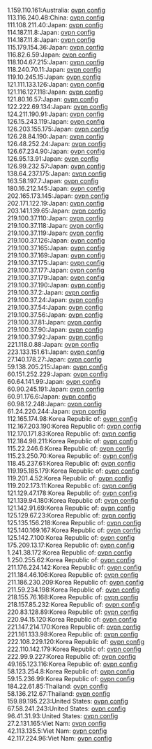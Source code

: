 1.159.110.161:Australia: [ovpn config](vpn/1_159_110_161.ovpn)  
113.116.240.48:China: [ovpn config](vpn/113_116_240_48.ovpn)  
111.108.211.40:Japan: [ovpn config](vpn/111_108_211_40.ovpn)  
114.187.11.8:Japan: [ovpn config](vpn/114_187_11_8.ovpn)  
114.187.11.8:Japan: [ovpn config](vpn/114_187_11_8.ovpn)  
115.179.154.36:Japan: [ovpn config](vpn/115_179_154_36.ovpn)  
116.82.6.59:Japan: [ovpn config](vpn/116_82_6_59.ovpn)  
118.104.67.215:Japan: [ovpn config](vpn/118_104_67_215.ovpn)  
118.240.70.11:Japan: [ovpn config](vpn/118_240_70_11.ovpn)  
119.10.245.15:Japan: [ovpn config](vpn/119_10_245_15.ovpn)  
121.111.133.126:Japan: [ovpn config](vpn/121_111_133_126.ovpn)  
121.116.127.118:Japan: [ovpn config](vpn/121_116_127_118.ovpn)  
121.80.16.57:Japan: [ovpn config](vpn/121_80_16_57.ovpn)  
122.222.69.134:Japan: [ovpn config](vpn/122_222_69_134.ovpn)  
124.211.190.91:Japan: [ovpn config](vpn/124_211_190_91.ovpn)  
126.15.243.119:Japan: [ovpn config](vpn/126_15_243_119.ovpn)  
126.203.155.175:Japan: [ovpn config](vpn/126_203_155_175.ovpn)  
126.28.84.190:Japan: [ovpn config](vpn/126_28_84_190.ovpn)  
126.48.252.24:Japan: [ovpn config](vpn/126_48_252_24.ovpn)  
126.67.234.90:Japan: [ovpn config](vpn/126_67_234_90.ovpn)  
126.95.13.91:Japan: [ovpn config](vpn/126_95_13_91.ovpn)  
126.99.232.57:Japan: [ovpn config](vpn/126_99_232_57.ovpn)  
138.64.237.175:Japan: [ovpn config](vpn/138_64_237_175.ovpn)  
163.58.197.7:Japan: [ovpn config](vpn/163_58_197_7.ovpn)  
180.16.212.145:Japan: [ovpn config](vpn/180_16_212_145.ovpn)  
202.165.173.145:Japan: [ovpn config](vpn/202_165_173_145.ovpn)  
202.171.122.19:Japan: [ovpn config](vpn/202_171_122_19.ovpn)  
203.141.139.65:Japan: [ovpn config](vpn/203_141_139_65.ovpn)  
219.100.37.110:Japan: [ovpn config](vpn/219_100_37_110.ovpn)  
219.100.37.118:Japan: [ovpn config](vpn/219_100_37_118.ovpn)  
219.100.37.119:Japan: [ovpn config](vpn/219_100_37_119.ovpn)  
219.100.37.126:Japan: [ovpn config](vpn/219_100_37_126.ovpn)  
219.100.37.165:Japan: [ovpn config](vpn/219_100_37_165.ovpn)  
219.100.37.169:Japan: [ovpn config](vpn/219_100_37_169.ovpn)  
219.100.37.175:Japan: [ovpn config](vpn/219_100_37_175.ovpn)  
219.100.37.177:Japan: [ovpn config](vpn/219_100_37_177.ovpn)  
219.100.37.179:Japan: [ovpn config](vpn/219_100_37_179.ovpn)  
219.100.37.190:Japan: [ovpn config](vpn/219_100_37_190.ovpn)  
219.100.37.2:Japan: [ovpn config](vpn/219_100_37_2.ovpn)  
219.100.37.24:Japan: [ovpn config](vpn/219_100_37_24.ovpn)  
219.100.37.54:Japan: [ovpn config](vpn/219_100_37_54.ovpn)  
219.100.37.56:Japan: [ovpn config](vpn/219_100_37_56.ovpn)  
219.100.37.81:Japan: [ovpn config](vpn/219_100_37_81.ovpn)  
219.100.37.90:Japan: [ovpn config](vpn/219_100_37_90.ovpn)  
219.100.37.92:Japan: [ovpn config](vpn/219_100_37_92.ovpn)  
221.118.0.88:Japan: [ovpn config](vpn/221_118_0_88.ovpn)  
223.133.151.61:Japan: [ovpn config](vpn/223_133_151_61.ovpn)  
27.140.178.27:Japan: [ovpn config](vpn/27_140_178_27.ovpn)  
59.138.205.215:Japan: [ovpn config](vpn/59_138_205_215.ovpn)  
60.151.252.229:Japan: [ovpn config](vpn/60_151_252_229.ovpn)  
60.64.141.99:Japan: [ovpn config](vpn/60_64_141_99.ovpn)  
60.90.245.191:Japan: [ovpn config](vpn/60_90_245_191.ovpn)  
60.91.176.6:Japan: [ovpn config](vpn/60_91_176_6.ovpn)  
60.98.12.248:Japan: [ovpn config](vpn/60_98_12_248.ovpn)  
61.24.220.244:Japan: [ovpn config](vpn/61_24_220_244.ovpn)  
112.165.174.98:Korea Republic of: [ovpn config](vpn/112_165_174_98.ovpn)  
112.167.203.190:Korea Republic of: [ovpn config](vpn/112_167_203_190.ovpn)  
112.170.171.83:Korea Republic of: [ovpn config](vpn/112_170_171_83.ovpn)  
112.184.98.211:Korea Republic of: [ovpn config](vpn/112_184_98_211.ovpn)  
115.22.246.6:Korea Republic of: [ovpn config](vpn/115_22_246_6.ovpn)  
115.23.250.70:Korea Republic of: [ovpn config](vpn/115_23_250_70.ovpn)  
118.45.237.61:Korea Republic of: [ovpn config](vpn/118_45_237_61.ovpn)  
119.195.185.179:Korea Republic of: [ovpn config](vpn/119_195_185_179.ovpn)  
119.201.4.52:Korea Republic of: [ovpn config](vpn/119_201_4_52.ovpn)  
119.202.173.11:Korea Republic of: [ovpn config](vpn/119_202_173_11.ovpn)  
121.129.47.178:Korea Republic of: [ovpn config](vpn/121_129_47_178.ovpn)  
121.139.94.180:Korea Republic of: [ovpn config](vpn/121_139_94_180.ovpn)  
121.142.91.69:Korea Republic of: [ovpn config](vpn/121_142_91_69.ovpn)  
125.129.67.23:Korea Republic of: [ovpn config](vpn/125_129_67_23.ovpn)  
125.135.156.218:Korea Republic of: [ovpn config](vpn/125_135_156_218.ovpn)  
125.140.169.167:Korea Republic of: [ovpn config](vpn/125_140_169_167.ovpn)  
125.142.7.100:Korea Republic of: [ovpn config](vpn/125_142_7_100.ovpn)  
175.209.13.17:Korea Republic of: [ovpn config](vpn/175_209_13_17.ovpn)  
1.241.38.172:Korea Republic of: [ovpn config](vpn/1_241_38_172.ovpn)  
1.250.255.62:Korea Republic of: [ovpn config](vpn/1_250_255_62.ovpn)  
211.176.224.142:Korea Republic of: [ovpn config](vpn/211_176_224_142.ovpn)  
211.184.46.106:Korea Republic of: [ovpn config](vpn/211_184_46_106.ovpn)  
211.186.230.209:Korea Republic of: [ovpn config](vpn/211_186_230_209.ovpn)  
211.59.234.198:Korea Republic of: [ovpn config](vpn/211_59_234_198.ovpn)  
218.155.76.168:Korea Republic of: [ovpn config](vpn/218_155_76_168.ovpn)  
218.157.85.232:Korea Republic of: [ovpn config](vpn/218_157_85_232.ovpn)  
220.83.128.89:Korea Republic of: [ovpn config](vpn/220_83_128_89.ovpn)  
220.94.15.120:Korea Republic of: [ovpn config](vpn/220_94_15_120.ovpn)  
221.147.214.170:Korea Republic of: [ovpn config](vpn/221_147_214_170.ovpn)  
221.161.133.98:Korea Republic of: [ovpn config](vpn/221_161_133_98.ovpn)  
222.108.229.120:Korea Republic of: [ovpn config](vpn/222_108_229_120.ovpn)  
222.110.142.179:Korea Republic of: [ovpn config](vpn/222_110_142_179.ovpn)  
222.99.9.227:Korea Republic of: [ovpn config](vpn/222_99_9_227.ovpn)  
49.165.123.116:Korea Republic of: [ovpn config](vpn/49_165_123_116.ovpn)  
58.123.254.8:Korea Republic of: [ovpn config](vpn/58_123_254_8.ovpn)  
59.15.236.99:Korea Republic of: [ovpn config](vpn/59_15_236_99.ovpn)  
184.22.61.85:Thailand: [ovpn config](vpn/184_22_61_85.ovpn)  
58.136.212.67:Thailand: [ovpn config](vpn/58_136_212_67.ovpn)  
159.89.195.223:United States: [ovpn config](vpn/159_89_195_223.ovpn)  
67.58.241.243:United States: [ovpn config](vpn/67_58_241_243.ovpn)  
96.41.31.93:United States: [ovpn config](vpn/96_41_31_93.ovpn)  
27.2.131.165:Viet Nam: [ovpn config](vpn/27_2_131_165.ovpn)  
42.113.135.5:Viet Nam: [ovpn config](vpn/42_113_135_5.ovpn)  
42.117.224.96:Viet Nam: [ovpn config](vpn/42_117_224_96.ovpn)  
